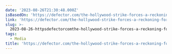 ```yaml
---
date: '2023-08-26T21:30:48.000Z'
isBasedOn: 'https://defector.com/the-hollywood-strike-forces-a-reckoning-for-the-trades'
link: 'https://defector.com/the-hollywood-strike-forces-a-reckoning-for-the-trades'
slug: >-
  2023-08-26-httpsdefectorcomthe-hollywood-strike-forces-a-reckoning-for-the-trades
tags:
  - Media
title: 'https://defector.com/the-hollywood-strike-forces-a-reckoning-for-the-trades'
---
```


